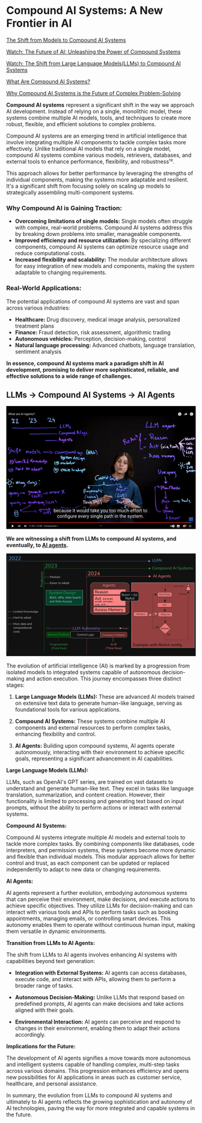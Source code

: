 # Compound AI Systems: A New Frontier in AI

[The Shift from Models to Compound AI Systems](https://bair.berkeley.edu/blog/2024/02/18/compound-ai-systems/)

[Watch: The Future of AI: Unleashing the Power of Compound Systems](https://www.youtube.com/watch?v=5QIpc6hKaKg)

[Watch: The Shift from Large Language Models(LLMs) to Compound AI Systems](https://www.youtube.com/watch?v=IaMOZq1O7JI)

[What Are Compound AI Systems?](https://www.databricks.com/glossary/compound-ai-systems)

[Why Compound AI Systems is the Future of Complex Problem-Solving](https://ashishjaiman.medium.com/why-a-compound-ai-systems-is-the-future-of-complex-problem-solving-bd7be16ed57f)

**Compound AI systems** represent a significant shift in the way we approach AI development. Instead of relying on a single, monolithic model, these systems combine multiple AI models, tools, and techniques to create more robust, flexible, and efficient solutions to complex problems.

Compound AI systems are an emerging trend in artificial intelligence that involve integrating multiple AI components to tackle complex tasks more effectively. Unlike traditional AI models that rely on a single model, compound AI systems combine various models, retrievers, databases, and external tools to enhance performance, flexibility, and robustness¹².


This approach allows for better performance by leveraging the strengths of individual components, making the systems more adaptable and resilient. It's a significant shift from focusing solely on scaling up models to strategically assembling multi-component systems.


### Why Compound AI is Gaining Traction:

* **Overcoming limitations of single models:** Single models often struggle with complex, real-world problems. Compound AI systems address this by breaking down problems into smaller, manageable components.
* **Improved efficiency and resource utilization:** By specializing different components, compound AI systems can optimize resource usage and reduce computational costs.
* **Increased flexibility and scalability:** The modular architecture allows for easy integration of new models and components, making the system adaptable to changing requirements.

### Real-World Applications:

The potential applications of compound AI systems are vast and span across various industries:

* **Healthcare:** Drug discovery, medical image analysis, personalized treatment plans
* **Finance:** Fraud detection, risk assessment, algorithmic trading
* **Autonomous vehicles:** Perception, decision-making, control
* **Natural language processing:** Advanced chatbots, language translation, sentiment analysis

**In essence, compound AI systems mark a paradigm shift in AI development, promising to deliver more sophisticated, reliable, and effective solutions to a wide range of challenges.**


## LLMs -> Compound AI Systems -> AI Agents

![AI Agents](agent.png "AI Agents")

**We are witnessing a shift from LLMs to compound AI systems, and eventually, to [AI agents](https://www.youtube.com/watch?v=F8NKVhkZZWI).**

![From LLMs to Compound AI Systems to AI Agents](./llm_cais_agent.png)

The evolution of artificial intelligence (AI) is marked by a progression from isolated models to integrated systems capable of autonomous decision-making and action execution. This journey encompasses three distinct stages:

1. **Large Language Models (LLMs):** These are advanced AI models trained on extensive text data to generate human-like language, serving as foundational tools for various applications.

2. **Compound AI Systems:** These systems combine multiple AI components and external resources to perform complex tasks, enhancing flexibility and control.

3. **AI Agents:** Building upon compound systems, AI agents operate autonomously, interacting with their environment to achieve specific goals, representing a significant advancement in AI capabilities.

**Large Language Models (LLMs):**

LLMs, such as OpenAI's GPT series, are trained on vast datasets to understand and generate human-like text. They excel in tasks like language translation, summarization, and content creation. However, their functionality is limited to processing and generating text based on input prompts, without the ability to perform actions or interact with external systems.

**Compound AI Systems:**

Compound AI systems integrate multiple AI models and external tools to tackle more complex tasks. By combining components like databases, code interpreters, and permission systems, these systems become more dynamic and flexible than individual models. This modular approach allows for better control and trust, as each component can be updated or replaced independently to adapt to new data or changing requirements. 

**AI Agents:**

AI agents represent a further evolution, embodying autonomous systems that can perceive their environment, make decisions, and execute actions to achieve specific objectives. They utilize LLMs for decision-making and can interact with various tools and APIs to perform tasks such as booking appointments, managing emails, or controlling smart devices. This autonomy enables them to operate without continuous human input, making them versatile in dynamic environments. 

**Transition from LLMs to AI Agents:**

The shift from LLMs to AI agents involves enhancing AI systems with capabilities beyond text generation:

- **Integration with External Systems:** AI agents can access databases, execute code, and interact with APIs, allowing them to perform a broader range of tasks.

- **Autonomous Decision-Making:** Unlike LLMs that respond based on predefined prompts, AI agents can make decisions and take actions aligned with their goals.

- **Environmental Interaction:** AI agents can perceive and respond to changes in their environment, enabling them to adapt their actions accordingly.

**Implications for the Future:**

The development of AI agents signifies a move towards more autonomous and intelligent systems capable of handling complex, multi-step tasks across various domains. This progression enhances efficiency and opens new possibilities for AI applications in areas such as customer service, healthcare, and personal assistance.

In summary, the evolution from LLMs to compound AI systems and ultimately to AI agents reflects the growing sophistication and autonomy of AI technologies, paving the way for more integrated and capable systems in the future. 








